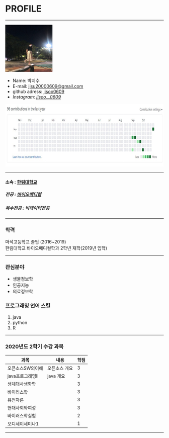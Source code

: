 # PROFILE
---
<img src=tkwls.jpg height=150 width=150> 

* Name: 박지수  
* E-mail: jisu20000609@gmail.com  
* github adress: [jisoo0609][github]       
* *Instagram: [jisoo__0609][instagram]*         

<img src=2zadf.jpg height=200 width=750>


---

#### 소속 : [한림대학교][Hallym]    
##### 전공 : [바이오메디컬][biomedical]
##### 복수전공 : 빅데이터전공

------
### 학력
마석고등학교 졸업 (2016~2019)    
한림대학교 바이오메디컬학과 2학년 재학(2019년 입학)

----

### 관심분야   
* 생물정보학
* 인공지능
* 의료정보학

### 프로그래밍 언어 스킬   
1. java  
3. python
4. R

--------------

### 2020년도 2학기 수강 과목

|과목|내용|학점|
|---|---|---|
|오픈소스SW의이해|오픈소스 개요|3|
|java프로그래밍II|java 개요|3|
|생체대사생화학||3|
|바이러스학||3|
|유전자론||3|
|현대사회와여성||3|
|바이러스학실험||2|
|오디세이세미나1||1|


-----------



[Hallym]: https://www.hallym.ac.kr/
[github]: http://github.com/jisoo0609
[instagram]: https://www.instagram.com/jisoo__0609/
[biomedical]: https://biomedical.hallym.ac.kr/



